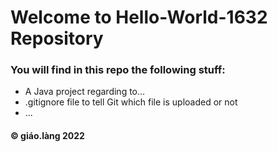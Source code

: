 # Welcome to Hello-World-1632 Repository

### You will find in this repo the following stuff:

* A Java project regarding to...  
* .gitignore file to tell Git which file is uploaded or not
* ...


#### © giáo.làng 2022